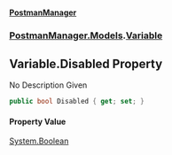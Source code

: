 #### [PostmanManager](PostmanManager.md 'PostmanManager')
### [PostmanManager.Models](PostmanManager.md#PostmanManager.Models 'PostmanManager.Models').[Variable](PostmanManager.md#PostmanManager.Models.Variable 'PostmanManager.Models.Variable')

## Variable.Disabled Property

No Description Given

```csharp
public bool Disabled { get; set; }
```

#### Property Value
[System.Boolean](https://docs.microsoft.com/en-us/dotnet/api/System.Boolean 'System.Boolean')
